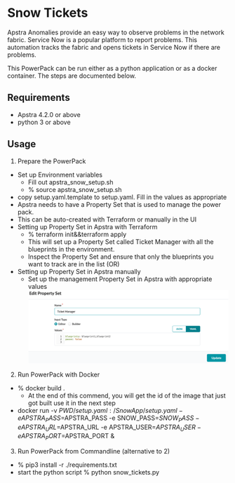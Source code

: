 # Snow Tickets
Apstra Anomalies provide an easy way to observe problems in the network fabric.
Service Now is a popular platform to report problems. This automation tracks the fabric and opens tickets in Service Now if there are problems.

This PowerPack can be run either as a python application or as a docker container. The steps are documented below.

## Requirements
- Apstra 4.2.0 or above
- python 3 or above

## Usage

1. Prepare the PowerPack
- Set up Environment variables 
    - Fill out apstra_snow_setup.sh
    - % source apstra_snow_setup.sh
- copy setup.yaml.template to setup.yaml. Fill in the values as appropriate
- Apstra needs to have a Property Set that is used to manage the power pack. 
- This can be auto-created with Terraform or manually in the UI
- Setting up Property Set in Apstra with Terraform
    - % terraform init&&terraform apply
    - This will set up a Property Set called Ticket Manager with all the blueprints in the environment.
    - Inspect the Property Set and ensure that only the blueprints you want to track are in the list
      (OR)
- Setting up  Property Set in Apstra manually
    - Set up the management Property Set in Apstra with appropriate values
    ![img.png](img.png)

2. Run PowerPack with Docker 
- % docker build .  
  - At the end of this commend, you will get the id of the image that just got built use it in the next step
- docker run  -v $PWD/setup.yaml:/SnowApp/setup.yaml -e APSTRA_PASS=$APSTRA_PASS -e SNOW_PASS=$SNOW_PASS -e APSTRA_URL=$APSTRA_URL -e APSTRA_USER=$APSTRA_USER -e APSTRA_PORT=$APSTRA_PORT  <docker image id from previous step>&

3. Run PowerPack from Commandline (alternative to 2)
- % pip3 install -r ./requirements.txt
- start the python script 
   % python snow_tickets.py
